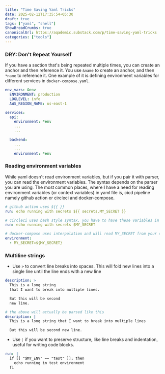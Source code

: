 ```yaml
---
title: "Time Saving Yaml Tricks"
date: 2025-02-12T17:35:54+05:30
draft: true
tags: ["yaml", "shell"]
ShowBreadCrumbs: true
canonicalUrl: https://aqademic.substack.com/p/time-saving-yaml-tricks
categories: ["tools"]
---
```


### DRY: Don't Repeat Yourself

If you have a section that's being repeated multiple times, you can create an anchor and then reference it. You use `&name` to create an anchor, and then `*name` to reference it. One example of it is defining environment variables for different services in `docker-compose.yaml`.

```yaml
env_vars: &env
  ENVIRONMENT: production
  LOGLEVEL: info
  AWS_REGION_NAME: us-east-1

services:
  api:
    environment: *env
    ...
    ...

  backend:
    ...
    ...
    environment: *env
```

### Reading environment variables

While yaml doesn't read environment variables, but if you pair it with parser, you can read the environment variables. The syntax depends on the parser you are using. The most common places, where I have a need for reading environment variables (or context variables) in yaml file is, cicd pipeline namely github action or circleci and docker-compose.

```yaml
# github action uses ${{ }}
run: echo running with secrets ${{ secrets.MY_SECRET }}

# circleci uses bash style syntax, you have to have these variables in circleci context
run: echo running with secrets $MY_SECRET

# docker-compose uses interpolation and will read MY_SECRET from your shell or .env file
environment:
  - MY_SECRET=${MY_SECRET}
```

### Multiline strings

- Use `>` to convert line breaks into spaces. This will fold new lines into a single line until the line ends with a new line

```yaml
description: >
  This is a long string
  that I want to break into multiple lines.

  But this will be second
  new line.

# the above will actually be parsed like this
description: |
  This is a long string that I want to break into multiple lines

  But this will be second new line.
```

- Use `|` if you want to preserve structure, like line breaks and indentation, useful for writing code blocks.

```yaml
run: |
  if [[ "$MY_ENV" == "test" ]]; then
    echo running in test environment
  fi
```
